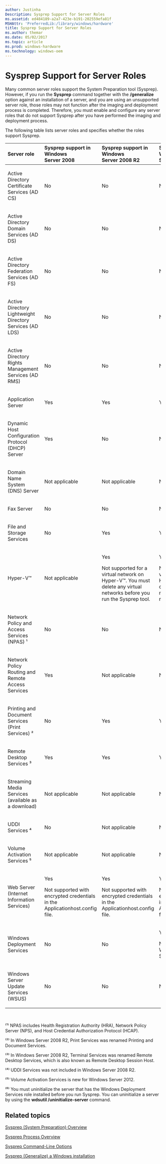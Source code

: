 ```yaml
---
author: Justinha
Description: Sysprep Support for Server Roles
ms.assetid: ed484189-a2a7-423e-b191-202559efa81f
MSHAttr: 'PreferredLib:/library/windows/hardware'
title: Sysprep Support for Server Roles
ms.author: themar
ms.date: 05/02/2017
ms.topic: article
ms.prod: windows-hardware
ms.technology: windows-oem
---
```


# Sysprep Support for Server Roles


Many common server roles support the System Preparation tool (Sysprep). However, if you run the **Sysprep** command together with the **/generalize** option against an installation of a server, and you are using an unsupported server role, those roles may not function after the imaging and deployment process is completed. Therefore, you must enable and configure any server roles that do not support Sysprep after you have performed the imaging and deployment process.

The following table lists server roles and specifies whether the roles support Sysprep.

<table>
<colgroup>
<col width="25%" />
<col width="25%" />
<col width="25%" />
<col width="25%" />
</colgroup>
<thead>
<tr class="header">
<th align="left">Server role</th>
<th align="left">Sysprep support in Windows Server 2008</th>
<th align="left">Sysprep support in Windows Server 2008 R2</th>
<th align="left">Sysprep support in Windows Server® 2012</th>
</tr>
</thead>
<tbody>
<tr class="odd">
<td align="left"><p>Active Directory Certificate Services (AD CS)</p></td>
<td align="left"><p>No</p></td>
<td align="left"><p>No</p></td>
<td align="left"><p>No</p></td>
</tr>
<tr class="even">
<td align="left"><p>Active Directory Domain Services (AD DS)</p></td>
<td align="left"><p>No</p></td>
<td align="left"><p>No</p></td>
<td align="left"><p>No</p></td>
</tr>
<tr class="odd">
<td align="left"><p>Active Directory Federation Services (AD FS)</p></td>
<td align="left"><p>No</p></td>
<td align="left"><p>No</p></td>
<td align="left"><p>No</p></td>
</tr>
<tr class="even">
<td align="left"><p>Active Directory Lightweight Directory Services (AD LDS)</p></td>
<td align="left"><p>No</p></td>
<td align="left"><p>No</p></td>
<td align="left"><p>No</p></td>
</tr>
<tr class="odd">
<td align="left"><p>Active Directory Rights Management Services (AD RMS)</p></td>
<td align="left"><p>No</p></td>
<td align="left"><p>No</p></td>
<td align="left"><p>No</p></td>
</tr>
<tr class="even">
<td align="left"><p>Application Server</p></td>
<td align="left"><p>Yes</p></td>
<td align="left"><p>Yes</p></td>
<td align="left"><p>Yes</p></td>
</tr>
<tr class="odd">
<td align="left"><p>Dynamic Host Configuration Protocol (DHCP) Server</p></td>
<td align="left"><p>Yes</p></td>
<td align="left"><p>No</p></td>
<td align="left"><p>No</p></td>
</tr>
<tr class="even">
<td align="left"><p>Domain Name System (DNS) Server</p></td>
<td align="left"><p>Not applicable</p></td>
<td align="left"><p>Not applicable</p></td>
<td align="left"><p>Not applicable</p></td>
</tr>
<tr class="odd">
<td align="left"><p>Fax Server</p></td>
<td align="left"><p>No</p></td>
<td align="left"><p>No</p></td>
<td align="left"><p>No</p></td>
</tr>
<tr class="even">
<td align="left"><p>File and Storage Services</p></td>
<td align="left"><p>No</p></td>
<td align="left"><p>Yes</p></td>
<td align="left"><p>Yes</p></td>
</tr>
<tr class="odd">
<td align="left"><p>Hyper-V™</p></td>
<td align="left"><p>Not applicable</p></td>
<td align="left"><p>Yes</p>
<p>Not supported for a virtual network on Hyper-V™. You must delete any virtual networks before you run the Sysprep tool.</p></td>
<td align="left"><p>Yes</p>
<p>Not supported for a virtual network on Hyper-V™. You must delete any virtual networks before you run the Sysprep tool.</p></td>
</tr>
<tr class="even">
<td align="left"><p>Network Policy and Access Services (NPAS) ¹</p></td>
<td align="left"><p>No</p></td>
<td align="left"><p>No</p></td>
<td align="left"><p>No</p></td>
</tr>
<tr class="odd">
<td align="left"><p>Network Policy Routing and Remote Access Services</p></td>
<td align="left"><p>Yes</p></td>
<td align="left"><p>Not applicable</p></td>
<td align="left"><p>Not applicable</p></td>
</tr>
<tr class="even">
<td align="left"><p>Printing and Document Services (Print Services) ²</p></td>
<td align="left"><p>No</p></td>
<td align="left"><p>Yes</p></td>
<td align="left"><p>Yes</p></td>
</tr>
<tr class="odd">
<td align="left"><p>Remote Desktop Services ³</p></td>
<td align="left"><p>Yes</p></td>
<td align="left"><p>Yes</p></td>
<td align="left"><p>Yes</p></td>
</tr>
<tr class="even">
<td align="left"><p>Streaming Media Services (available as a download)</p></td>
<td align="left"><p>Not applicable</p></td>
<td align="left"><p>Not applicable</p></td>
<td align="left"><p>Not applicable</p></td>
</tr>
<tr class="odd">
<td align="left"><p>UDDI Services ⁴</p></td>
<td align="left"><p>No</p></td>
<td align="left"><p>Not applicable</p></td>
<td align="left"><p>Not applicable</p></td>
</tr>
<tr class="even">
<td align="left"><p>Volume Activation Services ⁵</p></td>
<td align="left"><p>Not applicable</p></td>
<td align="left"><p>Not applicable</p></td>
<td align="left"><p>Not applicable</p></td>
</tr>
<tr class="odd">
<td align="left"><p>Web Server (Internet Information Services)</p></td>
<td align="left"><p>Yes</p>
<p>Not supported with encrypted credentials in the Applicationhost.config file.</p></td>
<td align="left"><p>Yes</p>
<p>Not supported with encrypted credentials in the Applicationhost.config file.</p></td>
<td align="left"><p>Yes</p>
<p>Not supported with encrypted credentials in the Applicationhost.config file.</p></td>
</tr>
<tr class="even">
<td align="left"><p>Windows Deployment Services</p></td>
<td align="left"><p>No</p></td>
<td align="left"><p>No</p></td>
<td align="left"><p>Yes</p>
<p>Not supported if Windows Deployment Services is initialized.⁶</p></td>
</tr>
<tr class="odd">
<td align="left"><p>Windows Server Update Services (WSUS)</p></td>
<td align="left"><p>No</p></td>
<td align="left"><p>No</p></td>
<td align="left"><p>No</p></td>
</tr>
</tbody>
</table>

 

⁽¹⁾ NPAS includes Health Registration Authority (HRA), Network Policy Server (NPS), and Host Credential Authorization Protocol (HCAP).

⁽²⁾ In Windows Server 2008 R2, Print Services was renamed Printing and Document Services.

⁽³⁾ In Windows Server 2008 R2, Terminal Services was renamed Remote Desktop Services, which is also known as Remote Desktop Session Host.

⁽⁴⁾ UDDI Services was not included in Windows Server 2008 R2.

⁽⁵⁾ Volume Activation Services is new for Windows Server 2012.

⁽⁶⁾ You must uninitialize the server that has the Windows Deployment Services role installed before you run Sysprep. You can uninitialize a server by using the **wdsutil /uninitialize-server** command.

## <span id="related_topics"></span>Related topics


[Sysprep (System Preparation) Overview](sysprep--system-preparation--overview.md)

[Sysprep Process Overview](sysprep-process-overview.md)

[Sysprep Command-Line Options](sysprep-command-line-options.md)

[Sysprep (Generalize) a Windows installation](sysprep--generalize--a-windows-installation.md)

 

 






